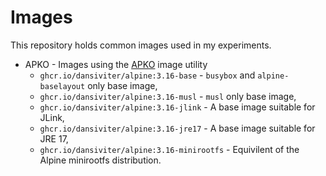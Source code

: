 # Images #

This repository holds common images used in my experiments.

* APKO - Images using the [APKO](/chainguard-dev/apko) image utility
  * `ghcr.io/dansiviter/alpine:3.16-base` - `busybox` and `alpine-baselayout` only base image,
  * `ghcr.io/dansiviter/alpine:3.16-musl` - `musl` only base image,
  * `ghcr.io/dansiviter/alpine:3.16-jlink` - A base image suitable for JLink,
  * `ghcr.io/dansiviter/alpine:3.16-jre17` - A base image suitable for JRE 17,
  * `ghcr.io/dansiviter/alpine:3.16-minirootfs` - Equivilent of the Alpine minirootfs distribution.
